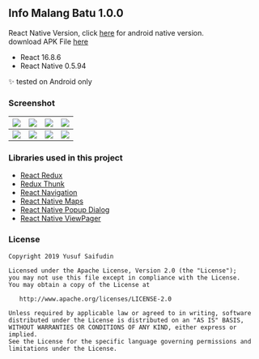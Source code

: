 ## Info Malang Batu 1.0.0 ##

React Native Version, click [here](https://github.com/yoesuv/Info-Malang-Batu) for android native version.<br/>
download APK File [here](https://drive.google.com/file/d/1z4_xExLBjPlOpOEts6MZ3FLS8ZOuqYKf/view?usp=sharing)
* React 16.8.6
* React Native 0.5.94

:sparkles: tested on Android only

### Screenshot ###
| ![](https://lh3.googleusercontent.com/pCl0tVsgZ7n4pPXwCfTxiv67ZqpAbhVFtF1Fdu9sgg8-kuMW-lpgds4TVPgNNKKWrFAegCcVj4a1nYfS_ZaJwm2qLQF3A9rCPOGsNU38mF0idx74ACb75xTxD2DAdC0b2w2oJeJVjX_jSS0cf4pjUtSseQk1XF4rwGOrXdsIXv1bkDeMLSPHntuiGyZnncPxHitHc92Wv1pk-JUVqdOGZrXFqhAZr-M_UmpA1X3clmhmckcw_t9h2BpQpTjhk0HUfnSf0nD2e49hM6mxtnNoDCFXNckKKSeRDAoFRrw0LMSG9KWHJVlICZ7w5DKv0UKbszVbCU-syx3TjhT3jpU9rdDDdyTYU830rq9DT6bd6pIjfzVNdF7vvfyN-A2oDACBsrNhr4YjxXtDeWC2WvAvVntNGuZa08Za0n_NqqcviDU3fFEejBLzAIJpFSSUqNfJ-mv2jxUavKwZvc6SOBSyE2FYe96vImYgnSc6uO4w8yyMAVqflv5f32Q1lMagWz-lOWpY_5Z-RHLlidn1fey180Jqva8jZHBMed3zseFcdHZ_XLGrqjRXKMP28Olp_7Tupd2pQPprfkydTQ7Yl2sz8_JV-aeCuQaff0WPfnVFBpqEYYjo4w_yg_doTGHTNqCLqvVRrUNWXcoF0YknKqg63lOTWL3w5zY=w361-h641-no) | ![](https://lh3.googleusercontent.com/nmgh1oTVgmO_b4-C_m9rfVpuPEOOy6ge6ttfKjbcITOvZWPmALkJu3yS3h4zw7NqJztrJ9PLpoDkwlhmddqDqptYhcZv8NXyIXd1QhkevtGN2zJJtKQOfcCvyWNkBvNKXy9d5OxgFTedoYJr0LfXSqiXtyafgSHhmv2S-TAj3ssb-5FNHTEJPLl0e6cq3dT-S8dzR2a0R4XfB4fgt-V27GNRLurb29-ob3lZxqnDrMS1vHX_gb5uC6cHMZINb9gY-ty0D3Umk_Yu_37Wl-63N3v-Ju5MfL70W1peNLtZ_k0oUnthaSexhGOLSDSp7-08ax729I0vMadhCifi9Lk7JyX0jwUB7-KGWBM_nqy1-hhrLrPeaqC6aO13LKEc2DG6L2lrIqU4n_zNe6uZHjjZYI-BzBK7z-yRducYvQnKdvfJontgX-0Uby1xmAyFxrzCNq1iOGxgwonfHDh63dYfj1-w-jeTMnFcIxiDQe4PDwmFxfmzAd1vczPPv8h0jl16DL7-asPJ-jyG8o9UxOBPwE04LY1pg9kr6-Z47SQhbvMMIFQbAPjuk-qvd0rAi5GtFN1WaRXuwMR7lYhmPdl3SOvYz18mIQAE_VFHRXPE7qy430eah89JwpR8GJOW-upuVuu8qTAsVdygX1jP5RZKsFa5ll31FtA=w361-h641-no) | ![](https://lh3.googleusercontent.com/LzlNRRlPBhhHb72ri5bTBL1Y57Pc-iQ2G5jkE7Ggo6Ewr9d3a552YWcU50nyHWgLzcRZCdY_Jfbph4Kn0gj0xHidDEoVtK4wduLBWq7mTNQVanl0G7IWlJ98l6JoPE7u9LHN2dqqKbVcQH45Ri070V5yJLB-S5Z8YaLqSzNggHNg5Z0uff5JAztPd7YqabrL3TX6uAduG7qv3qRE4xGGDCYlXJS6WU2ODOLxsgmdOwQTH4moAqakD6-6RZJjUHvG90aoFymMyhrWnR_Rt4bWwxoxJCha56NQpH3Gnwhe2s27hGSvGXNT6ktxUs3ET107vRuAMalYP-m1zRx27-8Jrq-lzjonfTiHGL91q67sOTD-ix_pMmmslnJU60eYSRA5Eb1wkR1vR6uK5exyxeWltqnQ9uewB7c50u1020JAvzf9NFhxMTzbVVnM9y8Qen9tQL-jZ0QTZGQUMzH4aSDs_Y886FtbfI9pI7vaBBjt3-1hCRlFJu7Nab-SwD9zSHBL1p4RyHdQwI60D2TkVpDegdgiYB2aZmvBNUC0cUcV91zrnnfFmdKjQPpIfYvlPWNlKy4Irzy-M-60-HjVB470mjXS56O966pDKpgiTYVV_kM0qt1OzjvBb7jUViBwT8wFMhFo3XCQd6eGXjREz43_iOEnVG_7T6M=w361-h641-no) | ![](https://lh3.googleusercontent.com/YP3eEPuRuIjpy13-IVj2ufQDQ0MAfQiSq3PRzx5fLGfmOVUtvaqeGqN-N12wE7bkeBHP7cxLemQvImSc-D7oLtMJSs2r_Xyvq-wEKQ0rg3Rl4AYEslR3mDBNnxxLQgSNsBK7ZzbOgU4_D5D25tcwt5sCERdOxUyEts7mgW-X5CbciR61mGK5CCNxPe65xLYGRszG6KcUULXP-eAofKEwyFur10HBFDV4WuMzN_jzF478XyNt5RlVopFEDnMLTPVXhwby5n2qM753Skak0EVdSEx2R03mVT-p42yT1IvbW9m97xHUeBHZEyJmudE0sRtydWklmhd9jiqBp9aVLI09P0kGwqo_Vjlm3bQNfBYJtEFKYpcn6-I3N9P6q-iED-kD_jtOmncXxKQ5KDNv7U7Wp6_AOVfjTdd5wybJmaN4daMNrFmFHUwmtDRroW14KahMlV-PsrEk9v6oJJK8ewj1WdJVjkuzzw0mw3rK4jXo6YBsXzsmYdQfKrpDtS2Cwh4ycjjj0SoV5LABTHWniI-6ea0PqBwXla4UNi5sMvYq0RwSHcEUOvDGhPiXPBQdy3RoUFGJVOsNIdHl3Lvj-sytjPUccq3GMbOK-7sDDrKd7VsQ-6mNBpneQG1MCpAxfQIEmGaGsNDjYmIC_qvgrFYzIv45gm7bJO0=w361-h641-no) |
| :---: | :---: | :---: | :---: |
| ![](https://lh3.googleusercontent.com/6K5ZaBHtUyA4m-nvGmqxPzgRpfDpvFWw8frmS54Lse93RkFD5ZZENHdfLLdC7WKGq171_75_USRNR_cbxz7rzIGeF6I9QrsK8XiGEFcnmR__rmc8ifWjQXtde0Q1gziEEjaypG4bwU_u0GKJ8p5PLRg92qqwDYod-K2HukJ8Q9QRG0_0Ig10C4TIAJvL_ZLu1HWuwuIvelqwHKH2cmlr2VHaCGJ4DB02yO8QCmaxLZs2CU-0tPRISIho2cPXdZaq4mszCakTdxM03_A_czONZ7U6ZHTKvWtBIgTSzybwQaSaoUhcnhS9u-NVFZ_pJOuNN19RV2z9bClYKpKooXCR7ahEtAXp-5jlzRMBPLSxMLE8zVSyhX3OlM99iQDqE6lxUOF6soDZ1idilNJpsmA5X5b8ZEnkaPNgAHO8jYxYoOiWlGEEOqdL4YvU9GfXiIAerEJi0oNPaTGcJUdgzICP2lNRx_DyZITrWDaGOvTOW3AcczykU3EfUUFGMzraM4M0o45zSbuM46po2RQOkg6GNWD7Hah-1UlnAAD8M4nNwoQbPEn2C_jBBx6TM4EapeA6scbzn7BAeb-_Xg7KF7zVViwnnUOBe9dUzZSlF_VHActvPf-Aaihg6MiwBftAVR2DLlrgzDYtRhP3GLmZQkV3J1AFt1X4CO0=w361-h641-no) | ![](https://lh3.googleusercontent.com/PDScKz6v70YD9varMpIIR7D_lesSP9mxMLk7cLa2oJcbv4x7T_mgTwQhtf6UAB86RN4DmADp7m7QyJ9wtWL2T4_0gOv9P8bK0QGXzU-xq8yJCXS5U1uaYTfWhuI11a3U7j_6t0GMEBoPCtshuTZC7nh26qQOY-fJT5AZoUw-4txXiwNvlclLroZqYzD9sKMcfP48MqJxLGYombAm7C8kn7x-MbJyTtMENSgCat45hglfMS_rjHysMsP17E4i1ILw-3TajCVtD0BU5JDJvJp5dNGw4f7aO3r2jS_aKEPq9TqVvvwbVWLeUFsumSCi7kOu9aPkulWjGZCKGLe9nPvLfUWfOcSzf0rk912_KfVTpkKNrJpb7Y7xmaCqPPFslbILmkHazQVxgZaQgxcfRVWmqdLxcDWbG7oALWRoYGvlZdmicVaKl4SdtBrjUOtBXoOUIhmeMI_Z26HlBeH0wsZ38YL_AF2VEk_FhuLtCeMV2LbqNFUB6bUM5N76KSMsgdTUFwby6xKtMDQkEvGOshomX_sTFlX00cGdvlqJs-C7upmzLce2ckRgWYKBAJwPOK4CZUv15L6HG3ZtmM_pqe8_HUTH2zAcQY4Hh8djk8iU_Kf9HpjvbM6wiETXC8H1oPuXajxf7BU58lDrhZ7Rz3SMpSGU4NY9y_w=w361-h641-no) | ![](https://lh3.googleusercontent.com/ToxAGkYzheAlF8RT39lqNLBfKt-DOnzY4A-l6Z_dZeWnh8G6zC6grPudEhueGExr-GPNN1DRxjEiWy-cZxngLtPKGFCKOImYUmZmWAgtrJQ5U9T8-8zI7Tc-y2K9tXubBbfz8wF7_D9lHSOlXJQ1BjqdYH0iwzWUiLNiv8bn-sEnrmBH_-oH0e3Bx_w6Wk3rNfk8anC3pVYwJtFX-zHRpXe6hOv_IhUDABkONW2eQ4A_svXgGq0FAFa6ZGStXNOs3Jsx-CuhkUjPmJYD5PVE7nKicBfcerT411VkWIfeqIZwI3FqUTLK-QcRCmc2_1Nkstf_T4QwSO_d9CMsckz15MP6iYw6b8AcSD9yRLrcfufo1hJ9i58Bl-S-ubP027u9A_dwBybfJWSKY9REr4Y8NEG6I9LuPdDKN4GBDZISlO7vKFFd9UnDDDbRInWYllxuco-VW9gYurTOSJ1kvl3-Y2rzOsrRw1ZeFzPCBVodWGMENvsgTbqBKPNfDEcvGXZ_rcTbrCZSu8Q2hZZfTd9awWzT9KpklWuZeTc8D8_-L23b99X7k-chMMC-xi4Px6rJtr1Z2_TOHHfxt7g36c3fKnQhjK8ZZ01dBFpxz4wsR4ZSFWKoodIgPl67InO2gixrL6LGRiX5K7nAkVGS2sBxRgOein0BinE=w361-h641-no) | ![](https://lh3.googleusercontent.com/vSV7Zeed-u9ggnb0rgiN_te3dKxKpT1KXF8W3RSIwhgaGvTdxzcwFLugceUSgJ5FcDV6OBvSYzj9Ue32FmclXuvcA0hSKUtBW4PF0WGyZo37dOpK7X0ELYHrakK1xZRWdfOi7B_cjJWvi4M21ruJ-TiQJ6x8DPHqfUKfdoDiLkls8ho755kCGj-xJ1J7JI_h4zxVIMIMPhkyxX5yH602B0UVB1myser-1oRmkQvPQiMIb8JIWSHHAEkwt2TZoGzv_fxu4LSf9H_r13lQ1bL2f3VCwYujItbENIR9wr-6_3RUSlJ1I98sDYxyhakwUO38BtwBA2lQ6SiGfl_SocviVqyVm5ZgYmDMsUUS9fuE3vl5p6dbNESO5c40lNxfT5ryCA11diEdny06GHaDjyO7cmXh3_iPjN-R35-RankO7N8hogklLFTusnoJ3gOUIEMoVAT2cC32uQDhB5qI5QLVOQUrhW-RxY9ihDMEkrS5tLWGHN3ooTX-NLHI6uOL41ityboqkdk42ZuDp8Me2K0pwHX_EPxr9pghyZmD2WmQre4FqEvaIyStA8TWQse9BnM8yIdYr0vN2IEubCNUG12IUzSGnkuu4uupIBlvqYNOLYmJ41rMr7K3xYC7ol9qYmmpJ7-0EodYfraOm_nnquPYdctZO0VLLYE=w361-h641-no) |

### Libraries used in this project ###
* [React Redux](https://react-redux.js.org/)
* [Redux Thunk](https://github.com/reduxjs/redux-thunk)
* [React Navigation](https://github.com/react-navigation/react-navigation)
* [React Native Maps](https://github.com/react-native-community/react-native-maps)
* [React Native Popup Dialog](https://github.com/jacklam718/react-native-popup-dialog)
* [React Native ViewPager](https://github.com/zbtang/React-Native-ViewPager)

### License ###

    Copyright 2019 Yusuf Saifudin

    Licensed under the Apache License, Version 2.0 (the "License");
    you may not use this file except in compliance with the License.
    You may obtain a copy of the License at

       http://www.apache.org/licenses/LICENSE-2.0

    Unless required by applicable law or agreed to in writing, software
    distributed under the License is distributed on an "AS IS" BASIS,
    WITHOUT WARRANTIES OR CONDITIONS OF ANY KIND, either express or implied.
    See the License for the specific language governing permissions and
    limitations under the License.
